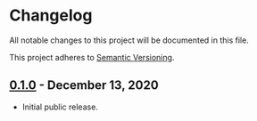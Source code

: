 # Changelog

All notable changes to this project will be documented in this file.

This project adheres to [Semantic Versioning](https://semver.org/spec/v2.0.0.html).

## [0.1.0] - December 13, 2020

- Initial public release.

[0.1.0]: https://github.com/braydentw/create-html-boilerplate/releases/tag/v0.1.0
